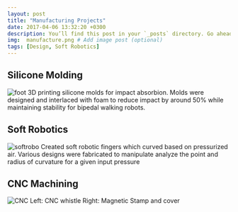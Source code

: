 ```yaml
---
layout: post
title: "Manufacturing Projects"
date: 2017-04-06 13:32:20 +0300
description: You’ll find this post in your `_posts` directory. Go ahead and edit it and re-build the site to see your changes. # Add post description (optional)
img:  manufacture.png # Add image post (optional)
tags: [Design, Soft Robotics]
---
```

## Silicone Molding
![foot]({{site.baseurl}}/assets/img/manufacture/foot.png)
3D printing silicone molds for impact absorbion. Molds were designed and interlaced with foam to reduce impact by around 50% while maintaining stability for bipedal walking robots.

## Soft Robotics
![softrobo]({{site.baseurl}}/assets/img/manufacture/softrobo.png)
Created soft robotic fingers which curved based on pressurized air. Various designs were fabricated to manipulate analyze the point and radius of curvature for a given input pressure

## CNC Machining
![CNC]({{site.baseurl}}/assets/img/manufacture/CNC.png)
Left: CNC whistle
Right: Magnetic Stamp and cover
